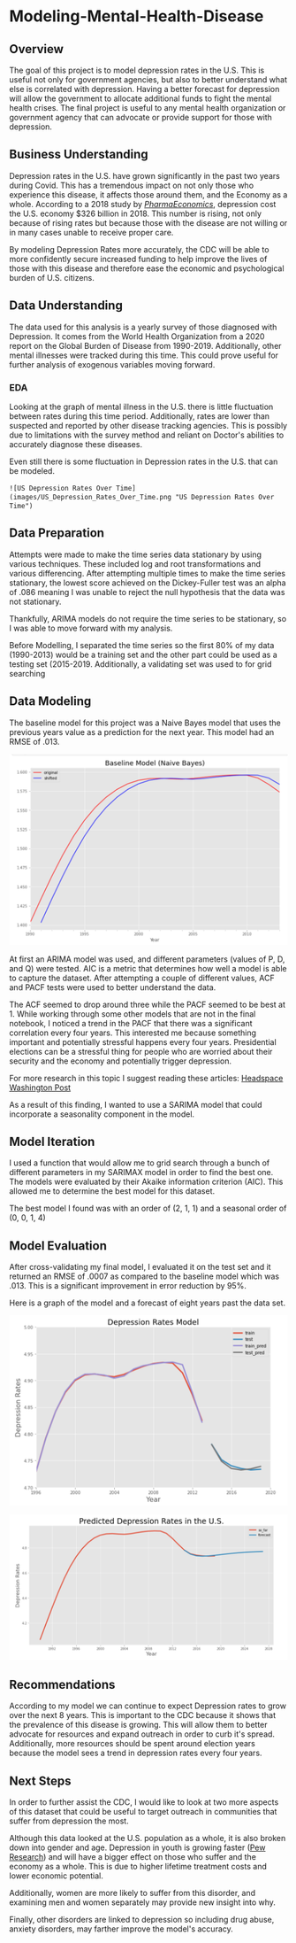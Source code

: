
# Modeling-Mental-Health-Disease


## Overview

The goal of this project is to model depression rates in the U.S. This is useful not only for government agencies, but also to better understand what else is correlated with depression. Having a better forecast for depression will allow the government to allocate additional funds to fight the mental health crises. The final project is useful to any mental health organization or government agency that can advocate or provide support for those with depression. 

## Business Understanding

Depression rates in the U.S. have grown significantly in the past two years during Covid. This has a tremendous impact on not only those who experience this disease, it affects those around them, and the Economy as a whole. According to a 2018 study by *[PharmaEconomics](https://link.springer.com/article/10.1007/s40273-021-01019-4)*, depression cost the U.S. economy $326 billion in 2018. This number is rising, not only because of rising rates but because those with the disease are not willing or in many cases unable to receive proper care. 

By modeling Depression Rates more accurately, the CDC will be able to more confidently secure increased funding to help improve the lives of those with this disease and therefore ease the economic and psychological burden of U.S. citizens. 


## Data Understanding

The data used for this analysis is a yearly survey of those diagnosed with Depression. It comes from the World Health Organization from a 2020 report on the Global Burden of Disease from 1990-2019. Additionally, other mental illnesses were tracked during this time. This could prove useful for further analysis of exogenous variables moving forward. 



### EDA
Looking at the graph of mental illness in the U.S. there is little fluctuation between rates during this time period. Additionally, rates are lower than suspected and reported by other disease tracking agencies. This is possibly due to limitations with the survey method and reliant on Doctor's abilities to accurately diagnose these diseases. 

Even still there is some fluctuation in Depression rates in the U.S. that can be modeled.

```
![US Depression Rates Over Time](images/US_Depression_Rates_Over_Time.png "US Depression Rates Over Time")
``` 


## Data Preparation

Attempts were made to make the time series data stationary by using various techniques. These included log and root transformations and various differencing. After attempting multiple times to make the time series stationary, the lowest score achieved on the Dickey-Fuller test was an alpha of .086 meaning I was unable to reject the null hypothesis that the data was not stationary. 

Thankfully, ARIMA models do not require the time series to be stationary, so I was able to move forward with my analysis. 

Before Modelling, I separated the time series so the first 80% of my data (1990-2013) would be a training set and the other part could be used as a testing set (2015-2019. Additionally, a validating set was used to for grid searching

## Data Modeling

The baseline model for this project was a Naive Bayes model that uses the previous years value as a prediction for the next year. This model had an RMSE of .013.

![Baseline_Model](images/Baseline_Model.png "Baseline Model")

At first an ARIMA model was used, and different parameters (values of P, D, and Q) were tested. AIC is a metric that determines how well a model is able to capture the dataset. After attempting a couple of different values, ACF and PACF tests were used to better understand the data. 



The ACF seemed to drop around three while the PACF seemed to be best at 1. While working through some other models that are not in the final notebook, I noticed a trend in the PACF that there was a significant correlation every four years. This interested me because something important and potentially stressful happens every four years. Presidential elections can be a stressful thing for people who are worried about their security and the economy and potentially trigger depression. 

For more research in this topic I suggest reading these articles:
[Headspace](https://www.headspace.com/articles/election-anxiety)
[Washington Post](https://www.washingtonpost.com/lifestyle/wellness/stress-detox-election-anxiety/2020/11/09/96e5974c-1fa7-11eb-90dd-abd0f7086a91_story.html)

As a result of this finding, I wanted to use a SARIMA model that could incorporate a seasonality component in the model.

## Model Iteration

I used a function that would allow me to grid search through a bunch of different parameters in my SARIMAX model in order to find the best one. The models were evaluated by their Akaike information criterion (AIC). This allowed me to determine the best model for this dataset. 

The best model I found was with an order of (2, 1, 1) and a seasonal order of (0, 0, 1, 4)

## Model Evaluation
After cross-validating my final model, I evaluated it on the test set and it returned an RMSE of .0007 as compared to the baseline model which was .013. This is a significant improvement in error reduction by 95%.

Here is a graph of the model and a forecast of eight years past the data set. 


![Final_Model](images/Final_Model.png)

![Forecasted_Rates](images/Forecast.png)

## Recommendations

According to my model we can continue to expect Depression rates to grow over the next 8 years. This is important to the CDC because it shows that the prevalence of this disease is growing. This will allow them to better advocate for resources and expand outreach in order to curb it's spread. Additionally, more resources should be spent around election years because the model sees a trend in depression rates every four years. 

## Next Steps

In order to further assist the CDC, I would like to look at two more aspects of this dataset that could be useful to target outreach in communities that suffer from depression the most. 

Although this data looked at the U.S. population as a whole, it is also broken down into gender and age. Depression in youth is growing faster ([Pew Research](https://www.pewresearch.org/fact-tank/2019/07/12/a-growing-number-of-american-teenagers-particularly-girls-are-facing-depression/#:~:text=The%20total%20number%20of%20teenagers,than%20for%20boys%20%2844%25)) and will have a bigger effect on those who suffer and the economy as a whole. This is due to higher lifetime treatment costs and lower economic potential.

Additionally, women are more likely to suffer from this disorder, and examining men and women separately may provide new insight into why. 

Finally, other disorders are linked to depression so including drug abuse, anxiety disorders, may farther improve the model's accuracy. 

